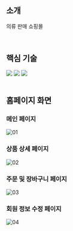 ## 소개

의류 판매 쇼핑몰

<br />

## 핵심 기술

<div>
  <img src="https://img.shields.io/badge/PHP-777BB4?style=flat&logo=php&logoColor=white"/>
  <img src="https://img.shields.io/badge/MariaDB-003545?style=flat&logo=mariadb&logoColor=white"/>
  <img src="https://img.shields.io/badge/Bootstrap-7952B3?style=flat&logo=bootstrap&logoColor=white"/>
</div>

<br />

## 홈페이지 화면

### 메인 페이지
![01](https://github.com/darkmyu/kkulpi/assets/60710735/7e382461-9e42-442e-91e4-96d519f28b02)

### 상품 상세 페이지
![02](https://github.com/darkmyu/kkulpi/assets/60710735/e8f2eb7b-6c22-4fc0-877b-7649f24902cd)

### 주문 및 장바구니 페이지
![03](https://github.com/darkmyu/kkulpi/assets/60710735/2f3163cc-ecb3-41bd-ab83-61e32f3ba566)

### 회원 정보 수정 페이지
![04](https://github.com/darkmyu/kkulpi/assets/60710735/197c56f6-82d1-4361-b769-85a27b567c21)
